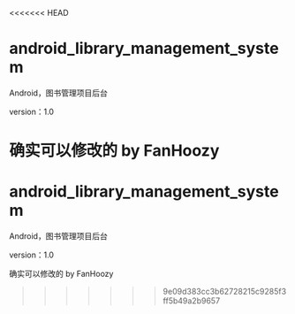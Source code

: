 <<<<<<< HEAD
# android_library_management_system
Android，图书管理项目后台

version：1.0


确实可以修改的 by FanHoozy
=======
# android_library_management_system
Android，图书管理项目后台

version：1.0


确实可以修改的 by FanHoozy
>>>>>>> 9e09d383cc3b62728215c9285f3ff5b49a2b9657
